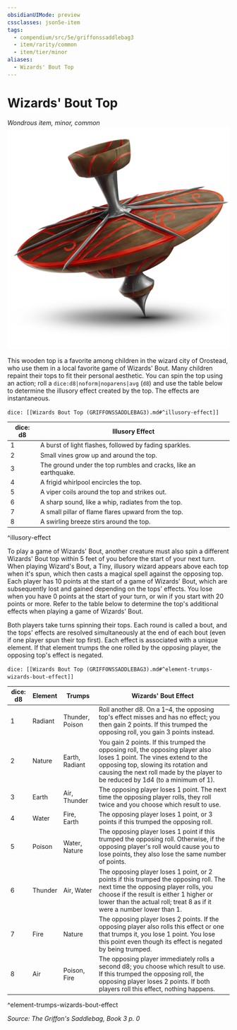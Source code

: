 ```yaml
---
obsidianUIMode: preview
cssclasses: json5e-item
tags:
  - compendium/src/5e/griffonssaddlebag3
  - item/rarity/common
  - item/tier/minor
aliases:
  - Wizards' Bout Top
---
```

# Wizards' Bout Top
*Wondrous item, minor, common*  
![](https://raw.githubusercontent.com/TheGiddyLimit/homebrew-img/main/img/GriffonsSaddlebag3/Wizards-Bout-Top.webp#right)  


This wooden top is a favorite among children in the wizard city of Orostead, who use them in a local favorite game of Wizards' Bout. Many children repaint their tops to fit their personal aesthetic. You can spin the top using an action; roll a `dice:d8|noform|noparens|avg` (`d8`) and use the table below to determine the illusory effect created by the top. The effects are instantaneous.

`dice: [[Wizards Bout Top (GRIFFONSSADDLEBAG3).md#^illusory-effect]]`

| dice: d8 | Illusory Effect |
|----------|-----------------|
| 1 | A burst of light flashes, followed by fading sparkles. |
| 2 | Small vines grow up and around the top. |
| 3 | The ground under the top rumbles and cracks, like an earthquake. |
| 4 | A frigid whirlpool encircles the top. |
| 5 | A viper coils around the top and strikes out. |
| 6 | A sharp sound, like a whip, radiates from the top. |
| 7 | A small pillar of flame flares upward from the top. |
| 8 | A swirling breeze stirs around the top. |
^illusory-effect

To play a game of Wizards' Bout, another creature must also spin a different Wizards' Bout top within 5 feet of you before the start of your next turn. When playing Wizard's Bout, a Tiny, illusory wizard appears above each top when it's spun, which then casts a magical spell against the opposing top. Each player has 10 points at the start of a game of Wizards' Bout, which are subsequently lost and gained depending on the tops' effects. You lose when you have 0 points at the start of your turn, or win if you start with 20 points or more. Refer to the table below to determine the top's additional effects when playing a game of Wizards' Bout.

Both players take turns spinning their tops. Each round is called a bout, and the tops' effects are resolved simultaneously at the end of each bout (even if one player spun their top first). Each effect is associated with a unique element. If that element trumps the one rolled by the opposing player, the opposing top's effect is negated.

`dice: [[Wizards Bout Top (GRIFFONSSADDLEBAG3).md#^element-trumps-wizards-bout-effect]]`

| dice: d8 | Element | Trumps | Wizards' Bout Effect |
|----------|---------|--------|----------------------|
| 1 | Radiant | Thunder, Poison | Roll another d8. On a 1–4, the opposing top's effect misses and has no effect; you then gain 2 points. If this trumped the opposing roll, you gain 3 points instead. |
| 2 | Nature | Earth, Radiant | You gain 2 points. If this trumped the opposing roll, the opposing player also loses 1 point. The vines extend to the opposing top, slowing its rotation and causing the next roll made by the player to be reduced by 1d4 (to a minimum of 1). |
| 3 | Earth | Air, Thunder | The opposing player loses 1 point. The next time the opposing player rolls, they roll twice and you choose which result to use. |
| 4 | Water | Fire, Earth | The opposing player loses 1 point, or 3 points if this trumped the opposing roll. |
| 5 | Poison | Water, Nature | The opposing player loses 1 point if this trumped the opposing roll. Otherwise, if the opposing player's roll would cause you to lose points, they also lose the same number of points. |
| 6 | Thunder | Air, Water | The opposing player loses 1 point, or 2 points if this trumped the opposing roll. The next time the opposing player rolls, you choose if the result is either 1 higher or lower than the actual roll; treat 8 as if it were a number lower than 1. |
| 7 | Fire | Nature | The opposing player loses 2 points. If the opposing player also rolls this effect or one that trumps it, you lose 1 point. You lose this point even though its effect is negated by being trumped. |
| 8 | Air | Poison, Fire | The opposing player immediately rolls a second d8; you choose which result to use. If this trumped the opposing roll, the opposing player loses 2 points. If both players roll this effect, nothing happens. |
^element-trumps-wizards-bout-effect

*Source: The Griffon's Saddlebag, Book 3 p. 0*
